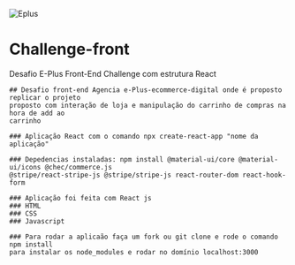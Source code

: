 ![Eplus](https://www.agenciaeplus.com.br/wp-content/themes/eplus/images/agencia-eplus-n-logo.png)

# Challenge-front
Desafio E-Plus Front-End Challenge com estrutura React

```
## Desafio front-end Agencia e-Plus-ecommerce-digital onde é proposto replicar o projeto
proposto com interação de loja e manipulação do carrinho de compras na hora de add ao
carrinho
```

```
### Aplicação React com o comando npx create-react-app "nome da aplicação"
```

```
### Depedencias instaladas: npm install @material-ui/core @material-ui/icons @chec/commerce.js
@stripe/react-stripe-js @stripe/stripe-js react-router-dom react-hook-form
```

```
### Aplicação foi feita com React js
### HTML
### CSS
### Javascript
```

```
### Para rodar a aplicaão faça um fork ou git clone e rode o comando npm install
para instalar os node_modules e rodar no domínio localhost:3000
```

```

```

```

```

```

```

```

```
